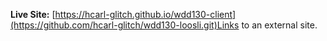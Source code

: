 **Live Site:** [https://hcarl-glitch.github.io/wdd130-client](https://github.com/hcarl-glitch/wdd130-loosli.git)Links to an external site.
